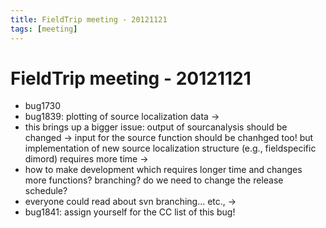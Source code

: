 ```yaml
---
title: FieldTrip meeting - 20121121
tags: [meeting]
---
```


# FieldTrip meeting - 20121121

- bug1730
- bug1839: plotting of source localization data ->
- this brings up a bigger issue: output of sourcanalysis should be changed -> input for the source function should be chanhged too! but implementation of new source localization structure (e.g., fieldspecific dimord) requires more time ->
- how to make development which requires longer time and changes more functions? branching? do we need to change the release schedule?
- everyone could read about svn branching... etc., ->
- bug1841: assign yourself for the CC list of this bug!
